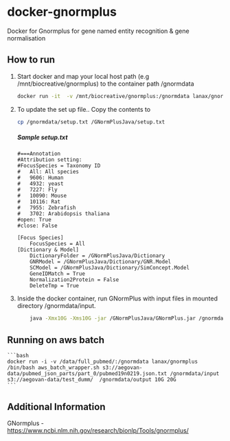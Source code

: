 
# docker-gnormplus
Docker for Gnormplus for gene named entity recognition & gene normalisation

## How to run
1. Start docker and map your local host path (e.g /mnt/biocreative/gnormplus) to the container path /gnormdata
    ```bash
    docker run -it  -v /mnt/biocreative/gnormplus:/gnormdata lanax/gnormplus /bin/bash

    ```


3. To update the set up file.. Copy the contents to  

    ```bash
    cp /gnormdata/setup.txt /GNormPlusJava/setup.txt
    ```
    ##### Sample setup.txt
    ```
    #===Annotation
    #Attribution setting:
    #FocusSpecies = Taxonomy ID
    #	All: All species
    #	9606: Human
    #	4932: yeast
    #	7227: Fly
    #	10090: Mouse
    #	10116: Rat
    #	7955: Zebrafish
    #	3702: Arabidopsis thaliana
    #open: True
    #close: False
    
    [Focus Species]
        FocusSpecies = All
    [Dictionary & Model]
        DictionaryFolder = /GNormPlusJava/Dictionary
        GNRModel = /GNormPlusJava/Dictionary/GNR.Model
        SCModel = /GNormPlusJava/Dictionary/SimConcept.Model
        GeneIDMatch = True
        Normalization2Protein = False
        DeleteTmp = True
    ```

2. Inside the docker container, run GNormPlus with input files in mounted directory /gnormdata/input.
    ```bash
        java -Xmx10G -Xms10G -jar /GNormPlusJava/GNormPlus.jar /gnormdata/input /gnormdata/output setup.txt
    ```

## Running on aws batch
    ```bash
    docker run -i -v /data/full_pubmed/:/gnormdata lanax/gnormplus /bin/bash aws_batch_wrapper.sh s3://aegovan-data/pubmed_json_parts/part_0/pubmed19n0219.json.txt /gnormdata/input s3://aegovan-data/test_dumm/  /gnormdata/output 10G 20G 
    ```

## Additional Information
GNormplus - https://www.ncbi.nlm.nih.gov/research/bionlp/Tools/gnormplus/



